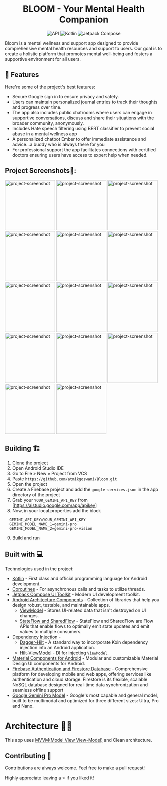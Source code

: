 
<h1 align="center"> BLOOM - Your Mental Health Companion  </h1>
<p align="center"> <img alt="API" src="https://img.shields.io/badge/Api%2024+-50f270?logo=android&logoColor=black&style=for-the-badge"/>
  <img alt="Kotlin" src="https://img.shields.io/badge/Kotlin-a503fc?logo=kotlin&logoColor=white&style=for-the-badge"/>
  <img alt="Jetpack Compose" src="https://img.shields.io/static/v1?style=for-the-badge&message=Jetpack+Compose&color=4285F4&logo=Jetpack+Compose&logoColor=FFFFFF&label="/>
</p>

<p id="description">Bloom is a mental wellness and support app designed to provide comprehensive mental health resources and support to users. Our goal is to create a holistic platform that promotes mental well-being and fosters a supportive environment for all users.</p>

<h2>🧐 Features</h2>

Here're some of the project's best features:

*   Secure Google sign in to ensure privacy and safety.
*   Users can maintain personalized journal entries to track their thoughts and progress over time.
*   The app also includes public chatrooms where users can engage in supportive conversations, discuss and share their situations with the broader community, anonymously.
*   Includes Hate speech filtering using BERT classifier to prevent social abuse in a mental wellness app
*   A personalized chatbot Ember to offer immediate assistance and advice...a buddy who is always there for you
*   For professional support the app facilitates connections with certified doctors ensuring users have access to expert help when needed.

<h2>Project Screenshots📱:</h2>
<p align="start">

<img src="https://res.cloudinary.com/ddgeelsit/image/upload/v1717952054/bloom_screenshots/IMG-20240609-WA0029_dqlqkp.jpg" alt="project-screenshot" width="160px" >

<img src="https://res.cloudinary.com/ddgeelsit/image/upload/v1717952055/bloom_screenshots/IMG-20240609-WA0030_nf9r3m.jpg" alt="project-screenshot" width="160px" >

<img src="https://res.cloudinary.com/ddgeelsit/image/upload/v1717952055/bloom_screenshots/IMG-20240609-WA0031_ncoeer.jpg" alt="project-screenshot" width="160px" >

<img src="https://res.cloudinary.com/ddgeelsit/image/upload/v1717952055/bloom_screenshots/IMG-20240609-WA0032_tg9oqc.jpg" alt="project-screenshot" width="160px" >

<img src="https://res.cloudinary.com/ddgeelsit/image/upload/v1717952055/bloom_screenshots/IMG-20240609-WA0033_puyf5g.jpg" alt="project-screenshot" width="160px" >

<img src="https://res.cloudinary.com/ddgeelsit/image/upload/v1717952055/bloom_screenshots/IMG-20240609-WA0034_hln1ac.jpg" alt="project-screenshot" width="160px" >

<img src="https://res.cloudinary.com/ddgeelsit/image/upload/v1717952055/bloom_screenshots/IMG-20240609-WA0035_t2uvn3.jpg" alt="project-screenshot" width="160px" >

<img src="https://res.cloudinary.com/ddgeelsit/image/upload/v1717952056/bloom_screenshots/IMG-20240609-WA0036_wxxl76.jpg" alt="project-screenshot" width="160px" >

<img src="https://res.cloudinary.com/ddgeelsit/image/upload/v1717952056/bloom_screenshots/IMG-20240609-WA0037_auglfj.jpg" alt="project-screenshot" width="160px" >

<img src="https://res.cloudinary.com/ddgeelsit/image/upload/v1717952056/bloom_screenshots/IMG-20240609-WA0038_mh8vbw.jpg" alt="project-screenshot" width="160px" >

<img src="https://res.cloudinary.com/ddgeelsit/image/upload/v1717952055/bloom_screenshots/IMG-20240609-WA0039_cjxle7.jpg" alt="project-screenshot" width="160px" >

<img src="https://res.cloudinary.com/ddgeelsit/image/upload/v1717952056/bloom_screenshots/IMG-20240609-WA0040_fwh8e2.jpg" alt="project-screenshot" width="160px" >

<img src="https://res.cloudinary.com/ddgeelsit/image/upload/v1717952054/bloom_screenshots/IMG-20240609-WA0041_zibd2r.jpg" alt="project-screenshot" width="160px" >

<img src="https://res.cloudinary.com/ddgeelsit/image/upload/v1717952054/bloom_screenshots/IMG-20240609-WA0042_slis3s.jpg" alt="project-screenshot" width="160px" >
</p>

## Building 🏗️

1. Clone the project
2. Open Android Studio IDE
3. Go to File » New » Project from VCS
4. Paste ``` https://github.com/atmikgoswami/Bloom.git ```
5. Open the project
6. Create a Firebase project and add the ```google-services.json``` in the app directory of the project
7. Grab your ```YOUR_GEMINI_API_KEY``` from [https://aistudio.google.com/app/apikey]
8. Now, in your local.properties add the block
``` 
  GEMINI_API_KEY=YOUR_GEMINI_API_KEY
  GEMINI_MODEL_NAME_1=gemini-pro
  GEMINI_MODEL_NAME_2=gemini-pro-vision
```
9. Build and run
  
<h2>Built with 💻</h2>

Technologies used in the project:

- [Kotlin](https://kotlinlang.org/) - First class and official programming language for Android development.
- [Coroutines](https://kotlinlang.org/docs/reference/coroutines-overview.html) - For asynchronous calls and tasks to utilize threads.
- [Jetpack Compose UI Toolkit](https://developer.android.com/jetpack/compose) - Modern UI development toolkit.
- [Android Architecture Components](https://developer.android.com/topic/libraries/architecture) - Collection of libraries that help you design robust, testable, and maintainable apps.
  - [ViewModel](https://developer.android.com/topic/libraries/architecture/viewmodel) - Stores UI-related data that isn't destroyed on UI changes.
  - [StateFlow and SharedFlow](https://developer.android.com/kotlin/flow/stateflow-and-sharedflow#:~:text=StateFlow%20is%20a%20state%2Dholder,property%20of%20the%20MutableStateFlow%20class.) - StateFlow and SharedFlow are Flow APIs that enable flows to optimally emit state updates and emit values to multiple consumers.
- [Dependency Injection](https://developer.android.com/training/dependency-injection) -
    - [Dagger-Hilt](https://dagger.dev/hilt/) - A standard way to incorporate Koin dependency injection into an Android application.
    - [Hilt-ViewModel](https://dagger.dev/hilt/view-model) - DI for injecting ```ViewModel```. 
- [Material Components for Android](https://github.com/material-components/material-components-android) - Modular and customizable Material Design UI components for Android.
- [Firebase Authentication and Firestore Database](https://firebase.google.com/) - Comprehensive platform for developing mobile and web apps, offering services like authentication and cloud storage. Firestore is its flexible, scalable NoSQL database designed for real-time data synchronization and seamless offline support
- [Google Gemini Pro Model](https://deepmind.google/technologies/gemini/pro/) - Google's most capable and general model, built to be multimodal and optimized for three different sizes: Ultra, Pro and Nano.

# Architecture 👷‍♂️
This app uses [MVVM(Model View View-Model)](https://developer.android.com/topic/architecture#recommended-app-arch)  and Clean architecture.

## Contributing 🤝

Contributions are always welcome. Feel free to make a pull request!

Highly appreciate leaving a :star: if you liked it!

